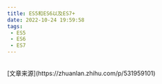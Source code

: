 ```yaml
---
title: ES5和ES6以及ES7+
date: 2022-10-24 19:59:58
tags:
 - ES5
 - ES6
 - ES7
---
```




<br/>
[文章来源](https://zhuanlan.zhihu.com/p/531959101)